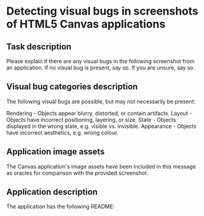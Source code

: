 # Detecting visual bugs in screenshots of HTML5 Canvas applications

## Task description

Please explain if there are any visual bugs in the following screenshot from an application. 
If no visual bug is present, say so. 
If you are unsure, say so.

## Visual bug categories description

The following visual bugs are possible, but may not necessarily be present:

Rendering - Objects appear blurry, distorted, or contain artifacts.
Layout - Objects have incorrect positioning, layering, or size.
State - Objects displayed in the wrong state, e.g. visible vs. invisible.
Appearance - Objects have incorrect aesthetics, e.g. wrong colour.

## Application image assets

The Canvas application's image assets have been included in this message as oracles for comparison with the provided screenshot.

## Application description

The application has the following README:
